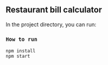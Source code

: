 
## Restaurant bill calculator

In the project directory, you can run:


### `How to run`
```node
npm install
npm start
```
